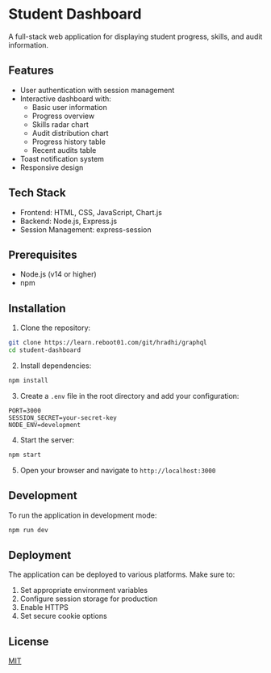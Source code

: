 # Student Dashboard

A full-stack web application for displaying student progress, skills, and audit information.

## Features

- User authentication with session management
- Interactive dashboard with:
  - Basic user information
  - Progress overview
  - Skills radar chart
  - Audit distribution chart
  - Progress history table
  - Recent audits table
- Toast notification system
- Responsive design

## Tech Stack

- Frontend: HTML, CSS, JavaScript, Chart.js
- Backend: Node.js, Express.js
- Session Management: express-session

## Prerequisites

- Node.js (v14 or higher)
- npm

## Installation

1. Clone the repository:
```bash
git clone https://learn.reboot01.com/git/hradhi/graphql
cd student-dashboard
```

2. Install dependencies:
```bash
npm install
```

3. Create a `.env` file in the root directory and add your configuration:
```env
PORT=3000
SESSION_SECRET=your-secret-key
NODE_ENV=development
```

4. Start the server:
```bash
npm start
```

5. Open your browser and navigate to `http://localhost:3000`

## Development

To run the application in development mode:
```bash
npm run dev
```

## Deployment

The application can be deployed to various platforms. Make sure to:
1. Set appropriate environment variables
2. Configure session storage for production
3. Enable HTTPS
4. Set secure cookie options

## License

[MIT](LICENSE)